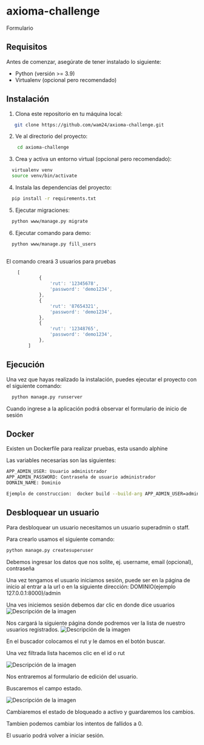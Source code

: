 # axioma-challenge


Formulario

## Requisitos

Antes de comenzar, asegúrate de tener instalado lo siguiente:

- Python (versión  >= 3.9)
- Virtualenv (opcional pero recomendado)

## Instalación

1. Clona este repositorio en tu máquina local:

```bash
   git clone https://github.com/wam24/axioma-challenge.git
   ```
    
2. Ve al directorio del proyecto:

```bash
    cd axioma-challenge
```

3. Crea y activa un entorno virtual (opcional pero recomendado):

```bash
  virtualenv venv 
  source venv/bin/activate
```

4. Instala las dependencias del proyecto:

```bash
  pip install -r requirements.txt

```
5. Ejecutar migraciones:
```bash
  python www/manage.py migrate

```
6. Ejecutar comando para demo:
```bash
  python www/manage.py fill_users
  
```
El comando creará 3 usuarios para pruebas
```js
    [
            {
                'rut': '12345678',
                'password': 'demo1234',
            },
            {
                'rut': '87654321',
                'password': 'demo1234',
            },
            {
                'rut': '12348765',
                'password': 'demo1234',
            },
        ]
```
## Ejecución

Una vez que hayas realizado la instalación, puedes ejecutar el proyecto con el siguiente comando:

```bash
  python manage.py runserver
```

Cuando ingrese a la aplicación podrá observar el formulario de inicio de sesión

## Docker 
Existen un Dockerfile para realizar pruebas, esta usando alphine

Las variables necesarias son las siguientes:
```bash
APP_ADMIN_USER: Usuario administrador
APP_ADMIN_PASSWORD: Contraseña de usuario administrador
DOMAIN_NAME: Dominio

Ejemplo de construccion:  docker build --build-arg APP_ADMIN_USER=admin --build-arg APP_ADMIN_PASSWORD=admin1234 --build-arg DOMAIN_NAME=localhost:8000 --build-arg DJANGO_SETTINGS_MODULE=axioma.settings.production -t axioma:v1 . 


```
## Desbloquear un usuario
Para desbloquear un usuario necesitamos un usuario superadmin o staff.

Para crearlo usamos el siguiente comando:
```bash
python manage.py createsuperuser
```
Debemos ingresar los datos que nos solite, ej. username, email (opcional), contraseña

Una vez tengamos el usuario iniciamos sesión, puede ser en la página de inicio al entrar a la url o en la siguiente dirección:
DOMINIO(ejemplo 127.0.0.1:8000)/admin

Una ves iniciemos sesión debemos dar clic en donde dice usuarios
<image src="https://lh3.googleusercontent.com/u/1/drive-viewer/AITFw-wKVwNrkb1cnrWfUOKwDWjxH4MPom2tusiAt9Ncv_7e-Uq8Qi_EszD7MNP0z92U79ihR33sPZ9Iv3BX3cL3WZ7QPiVZZw=w1920-h952" alt="Descripción de la imagen">

Nos cargará la siguiente página donde podremos ver la lista de nuestro usuarios registrados.
<image src="https://lh3.googleusercontent.com/fife/AKsag4N6pnB4XQ9ReNgQH-j7Yozz73QRF1VbjG908ag6_ODiSiH9tui9l5NZvECgzC2FjJIkjddbBTdyDymHRburYHxxOGgWgnddjWDCAFpu82m-tr_y5AjHbjR9YP102ggA9LwB619RnQfMrlGEi9dXzFpv2vLUVMKMdIw8v1NjVT1vS7_HXEkpYQV47PIzLctHZsnqekZGqufbH7XUJqKH9Rjqm8SWcvZknr1LxvWAsCC-J4PsJB9rvepiZoKuRLrDR8Ag2DbKsMog-0t7pJxpaEK66LUnhm7pAHubNBcIyMS-oT6DvKsYcnTOWx-XdG32pUG3vUbfQujjOd6vJEYJ-bnDGD2j3-22P6Tsa9-NKn_gqaeuQCj0PiZfZc-LqUDmUweIgdz_FItedaui2PlMv6_3rfeZ4qEVqVleEG-zTuu8U3zlhn0fYVNHBgYksPvF4QGHtjKpDcHH2eXCBYGrzOqXq15mBdm6UJn505QnkMu2CpeRa29Q2GdbFbaav6GRKffBet8F0MJdf5nmDLh7UZMTM_rJokxAHNGTd5p7DqUfPwKravdGJ314VtfOZbUw2sLc7f9Ly8EAPaVYD__ZHvsfkTDMiDXgZEC4CKp2XNSW8alWua-NNLU6pM1NDVQVeEWW6q8OfroaUait3GpmMyqsHPwfCpTfa1m5nDmUAVQ6gndJcTrUrkd8qdjQrQjB_mwRl_TvM0z-uVvoVeZrUbQNARQVRP84wYnDordsmn8lOWby_dBmtTGwL8z0vsyxOD3_AS7_Rn12-5-IYUM25ibo7hFNTW7cXQen1xSf0OkMli5dguEpnUmzjP_oCVhhJAPjVUEFYpnC_bJnR8S0pL79wcGVLaeaSI0pJmKaZExpKLgke5_Jpl-oBMGCub2noOnDrXB37R8j1cUOV48yoQMEFYi4OQ3EnSwggvoJirBnM0gcGmfTDmSCKnQFoeOFQylZ9nN2uTWxnniI7Ky1ZsLR--fT7iLgF0C0XG33wm8w1PceY1-HhRMv1Lbubm-N0kQb-eI9a-RI5ON2pS4zKTW2j0OM8ifNvO3mqSen4ptarpSKtWHRfEhz-rVzl9U0giWzBpPDwhy00Scm6elDWbi8UbMUlVyFfvPHqqC3jHYvZRwoOAj8hM6ZaGrJE6Wi3hi4lPaAqUAptlGEZIiYZaKsZkyBboci8V9V0-ewcOTErFRpi91wmEBnmLIjQLgcJ29UQbzl8edwvuD5OmfnKd0x51uu1ef5xzCWI97HDMxhN3Fpc-LTipbZK0PzyHMSPwU9Q1M-_PsChTh7EE0IXqkduR7GGYO3YldZL0p-lzBmZ_OYdIHvpHgGckBrPV_CYr1uELwAlryrHFgHqD7m2tS5kShZOGGdZJE-wxnDF5rAM6SGaGuo_BY_2Ed_aKxArlc29tAVG5IQXdhCwnvDn640EC1R5sn6L1fU_jkZKIcx8h_1DJnII3WSTxSNQuYresQMtAb2GHg15nnJpQUjScR1pzzrdpdpYot98mZmDH71E8Y1Ipib6Is7OHXfrGWJPvRvz0NOy4u_B5JxC1wmWlziGcmdn--WUOe3P49SDXWgpTyrmX2wItsI=w1920-h952" alt="Descripción de la imagen">

En el buscador colocamos el rut y le damos en el botón buscar.

Una vez filtrada lista hacemos clic en el id o rut

<image src="https://lh3.googleusercontent.com/fife/AKsag4Nqm1fU4lwH6AriaFG62H5vSrN8ady3ULtJWW0az27x94ekQO0Dzp7Sx6jPd7f79XUByfqhiu-qXQLqr8Vho2Y5YAPFeGRNb_apw2AIFCp2gZRprFV4CZpeXWGPrNxijGuHUrEl_Xp8tloMba8mJQqUuAF3xtwl0HUGAAeWeKFIO6vbiwFhQvUZ4lJtr8jJnXAWhYoSjiASFKUvedqJ-pALuHFEtyfd91--lDMFh9T83J6QRbuIN4wqIeqiWDId39Pu7AiSgqO7qN27boEqFdSB70eJN87a5fF3u1kfea94amkhC3MkiCQw5jc47_U8RuMIDRnsalGO2YmnfDm7Zajf97H9uTIH50AVHFHNGUgl0ep9nZB-X8FF91n0IqwiopT1MH4L4bDpEXI8YVnCzh-y9BjfvAxg7-fNFqmHgJ0WAULEOFPxHHLf-fDfcsj9kLj5GT51wIDPrASx7LfhjAUinzNCnZS2MCHvLFfZdkxxwVWhIXhg74l80Bio3uqpananh3srjqM5gdm1WWhLKYdbureqAxaGoz4Jv7ZvTs0lH8dK7RYCnpCIxsXfl0etbTMAGBBsmINAceK5uGMUOR2hFzs0Y32p_E9AZ9L1O70-eGiFInEijmVu-NnSsg1z-n971r_XX6Mff0I_kxsAqZH0OnXb0rL4R04Q-hyDhUn92ltK2Pm7A2yhQJ-VnuhDR_l0XremS5flCX1Wm2wlkeu3SNnqVfmgUdF3VEUjuG7LFs3JlQQnONbKdeVkWKWKHDG7WzxFZ2IuV10jR34BH5p4D6FI_4CrWiU_B4J_peibt0ekXfLC5rPA_2DaaxiLlMBGmN09iFPZo-rdQMx98n1boplThmUXuEQDD3BdsC-u0Gzq-SfPvrIHMth_MwWObwhlyMTZUfR5s1Nrff94TlNR8OlRcQ4xrN0blBVAeAzA2igi9TjxeS5KAZvpi5TvkwoR_I9qcyi3Eep3oyxJrOJtrPqo3CCstfCJl89lyw9eEyUp0Sl3o81RYLvjmW6jKV6-NGUKSQJsM63573pqM-9J6tk3q13ZPtq3Wr9aYMeCdb-_pa2qp7LQDzZwMVu-B3CxEfZnfaF-RXHtA0S9gGm4ip3Tgj8-LX8JpG8niz_BYUS8ChxSOEcHBtgDaYmGP57_rWrEWelMxcBmXpJKWyhp4IS3wInRlDeGod1yLtqw8iECrXh_brMzbtlukIaSzC1D6VsDh4H40KAqeipsLDrCW3BZ2L-1NtpTwpaKeySnpat6bOTARB6Hw2Cc8vYFdzN_Qk6_6LOdR-_CMjQpd9I5p9Udy5dMjXmu7iBbbXGhHEDZwc_0w8SOI9GK9XFLZLnkph0fItFm9g2Gq0v1Z6zUiulPR7ZZtCEb7P0SMh5ZbQL_qBIPpY4j3q6KDiigynMkxbtrx4bOPkqhXzq0pqq_nWeJ31-Gi_lz1qvvIk6zVqT3WerkjJk_hgpvdpsGvNh5wyyYHw3ycqF4R-a7QQ9eowu8YHBzmag3qHeZTmTzhIwIuicyDznFbG_kHMbXKKc6BEhCTTqFIrJEYoMQ1zmLdSf16G9MZ2n7xvaqjnESG6LaFbEkSBJv=w1920-h301" alt="Descripción de la imagen">

Nos entraremos al formulario de edición del usuario.

Buscaremos el campo estado.

<image src="https://lh3.googleusercontent.com/fife/AKsag4OeaQ6z1AzJSh0XQFjNyoRdPssvMVEqNKE8vp-TlQc-CgBxhx8yPN9eWillPZ4nTrzs5oBVfTxWKkRTL3UdzqFmmeJ0r-M5AOwMME1WICZJrP5haHDsGF7ERw1RvUSjuPeLb5J4SQGJs76WzPba3vKojuVo_WHU-N3KKN5UIOJ7KS8aTp3MbABGzhCzG2XpaNW2oML0FvBFMTiA0lQpQlD-2luPBKCn47_9Ryc_CIk7uxCIyNRT0nq4MiJFtTxX08E7MAWMjZ_18R1zG2TWkWDbSut2YdLmpLaEe2Jbe1I8tMQQhlmABZKARUrUGmDCFj3DM3oIhdPP5guwCLt5QjQ1NEUMIVasUTUWEn_fCNG9YnIh8GmViKpV5R7OH6zn1Bfc3zdpIs5l8xyzsjS0eHgFqbIoU2QjhrbLvRmxIMTilQqwaZc6rmIspj8VNzH2ppu_T8FKcOmJbiTBVvIwgytBf747SMAReI32OItAsAD-w9aiEzgD0Phvfp6OimAe1TsmYsMc9K0z8DWlH1L3o3Nkz3UvlAtGNz89YHIPKUhA7TRGA8psIlKWLm5AzZBAiwcYzMt8uiOj0wtlvEHEIrDmn2lEeAv8ZoudjJLMbrLCps0j790o0xppl3EGRsu0-K4IBn1nITKipbuaHIvhAyB1iRlJpY3FdEpWJ8Pkw5kqMWs6MUN7t9TJ5rzJP8dQXoHNTEOS-yUCHMnsJhCcpy7vINwRpsInzCZeiuox_S9Bkcm1VbJp0hq7ZfwooTPQqZoyo0YTsa7tWD-fOnmM1-qzS7Q2dVA8nE4_FOOWkf4tODCMEUrYM2SivIolLO_slIJUkT_XdAMWLfND6Q1c22BKvIqaLJiAxdT1KwBm99In5aDUN2C4q827TnLKskrJM0V0kfkiKnY-ByDfWg6_v3HtGWZpJVwTiNsqhcJu06nn3ZGCeUjzPNpkEOXEvoSO8uhcZWBArv9bJ38BqhmSo_YVKpegGrQfESu2HDrWOeGCIO7NdbU7Iun6oDd6mGdfIcFOilRe6KPcJWOL_qWiIFvK13yuoz8VFGbRzpq1xLE8RPCDG5wMQYLrPRyfsJwDQbBKvYL9rzVe0y2wYDpBheTa6DnQj6tQCiV9Pys-FGiYRr9Hf-UEkwvFdnQ1LfTnbPVUFuEpQMv48upXm9-KNKJg4shXz0BOPoRzfsLOgVRhvuTE8Oux0udtxoU2W69LISVY1GeO2K1HZy7drEcAEtJ3_vBhhY7SbKVCTsgnmLAKbniDe3b7XJbq4-9LoJSdvUcOvD93TM-FBRCCeNs4yelsqQscEMForlaXHI4cwcTpfbpS-ryPy-mIVsqXiR-sAOFQyXMrZSj_AOAjBQDPKqmevdAfkDtcS5jKxBhUU9bAVb0AOnSYVDdvspBkG_jWjlvSI0CI3fQMY8KFte9CyYz_clpgF2ouS4LO1Gq7rL8ZQKozz0q9sTApj7j4B7ZruaReRQAsloB1MBd5yKyXbnO5px8LZKcYX-D0mUTDMAdkBK5PYmInCn9A8WvIoFP_k2AqPsOBpk2GCtf2YO_AyybTPmm4gm346_JSMSavLaI2uaEJ9HDZueqg=w1920-h952" alt="Descripción de la imagen">

Cambiaremos el estado de bloqueado a activo y guardaremos los cambios.

Tambien podemos cambiar los intentos de fallidos a 0.

El usuario podrá volver a iniciar sesión.




